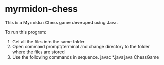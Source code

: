 # myrmidon-chess

This is a Myrmidon Chess game developed using Java.

To run this program:
1) Get all the files into the same folder.
2) Open command prompt/terminal and change directory to the folder where the files are stored
3) Use the following commands in sequence.
javac *.java
java ChessGame


